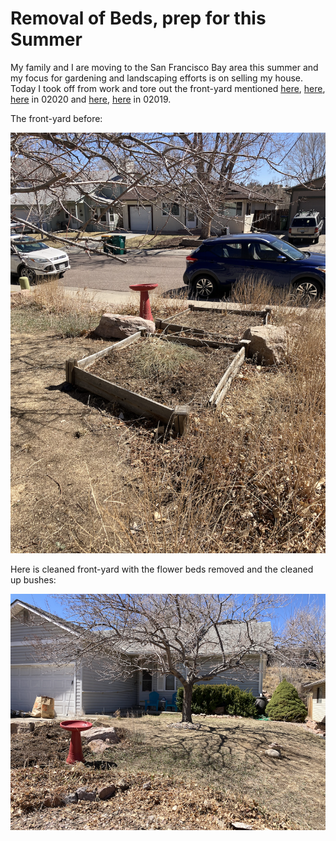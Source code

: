 # Removal of Beds, prep for this Summer
My family and I are moving to the San Francisco Bay area this 
summer and my focus for gardening and landscaping efforts is
on selling my house. Today I took off from work and tore out 
the front-yard mentioned [here](#2020/09-26), [here](#2020/05-07),
[here](#2020/03-23) in 02020 and [here](#2019/06-07), [here](#2019/08-28)
in 02019.

The front-yard before:

![Front yard flower beds](img/02022-04-09_flower-beds.png)

Here is cleaned front-yard with the flower beds removed and the cleaned 
up bushes:

![Front yard](img/02022-04-09_front-yard.png)  

